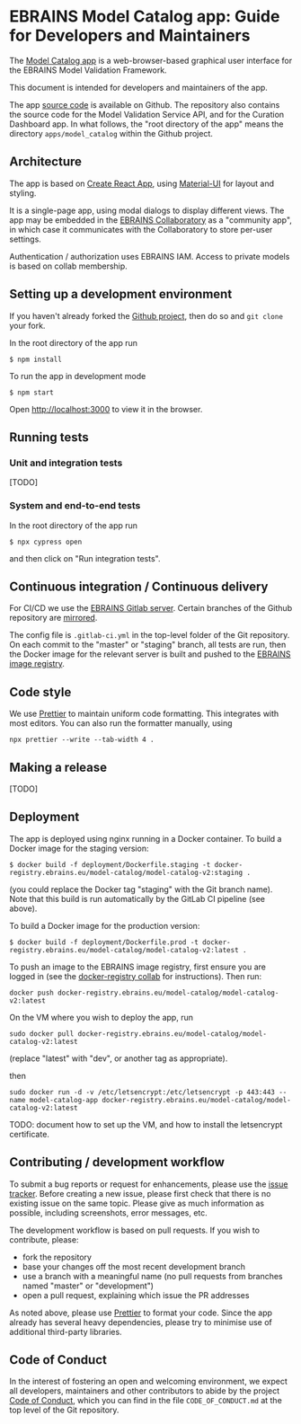 # EBRAINS Model Catalog app: Guide for Developers and Maintainers

The [Model Catalog app](https://model-catalog.brainsimulation.eu) is a web-browser-based graphical user interface for the EBRAINS Model Validation Framework.

This document is intended for developers and maintainers of the app.

The app [source code](https://github.com/HumanBrainProject/model-catalog/) is available on Github.
The repository also contains the source code for the Model Validation Service API, and for the Curation Dashboard app.
In what follows, the "root directory of the app" means the directory `apps/model_catalog` within the Github project.

## Architecture

The app is based on [Create React App](https://create-react-app.dev), using [Material-UI](https://material-ui.com) for layout and styling.

It is a single-page app, using modal dialogs to display different views. The app may be embedded in the [EBRAINS Collaboratory](https://wiki.ebrains.eu) as a "community app", in which case it communicates with the Collaboratory to store per-user settings.

Authentication / authorization uses EBRAINS IAM. Access to private models is based on collab membership.

## Setting up a development environment

If you haven't already forked the [Github project](https://github.com/HumanBrainProject/model-catalog/), then do so and `git clone` your fork.

In the root directory of the app run

```
$ npm install
```

To run the app in development mode

```
$ npm start
```

Open [http://localhost:3000](http://localhost:3000) to view it in the browser.

## Running tests

### Unit and integration tests

[TODO]

### System and end-to-end tests

In the root directory of the app run

```
$ npx cypress open
```

and then click on "Run <nn> integration tests".

## Continuous integration / Continuous delivery

For CI/CD we use the [EBRAINS Gitlab server](https://gitlab.ebrains.eu).
Certain branches of the Github repository are [mirrored](https://gitlab.ebrains.eu/model-validation/model-catalog/).

The config file is `.gitlab-ci.yml` in the top-level folder of the Git repository. On each commit to the "master" or "staging" branch, all tests are run, then the Docker image for the relevant server is built and pushed to the [EBRAINS image registry](https://docker-registry.ebrains.eu/).

## Code style

We use [Prettier](https://prettier.io) to maintain uniform code formatting. This integrates with most editors. You can also run the formatter manually, using

```
npx prettier --write --tab-width 4 .
```

## Making a release

[TODO]

## Deployment

The app is deployed using nginx running in a Docker container. To build a Docker image for the staging version:

```
$ docker build -f deployment/Dockerfile.staging -t docker-registry.ebrains.eu/model-catalog/model-catalog-v2:staging .
```

(you could replace the Docker tag "staging" with the Git branch name). Note that this build is run automatically by the GitLab CI pipeline (see above).

To build a Docker image for the production version:

```
$ docker build -f deployment/Dockerfile.prod -t docker-registry.ebrains.eu/model-catalog/model-catalog-v2:latest .
```

To push an image to the EBRAINS image registry, first ensure you are logged in (see the [docker-registry collab](https://wiki.ebrains.eu/bin/view/Collabs/kubernetes/docker-registry/) for instructions). Then run:

```
docker push docker-registry.ebrains.eu/model-catalog/model-catalog-v2:latest
```

On the VM where you wish to deploy the app, run

```
sudo docker pull docker-registry.ebrains.eu/model-catalog/model-catalog-v2:latest
```

(replace "latest" with "dev", or another tag as appropriate).

then

```
sudo docker run -d -v /etc/letsencrypt:/etc/letsencrypt -p 443:443 --name model-catalog-app docker-registry.ebrains.eu/model-catalog/model-catalog-v2:latest
```

TODO: document how to set up the VM, and how to install the letsencrypt certificate.

## Contributing / development workflow

To submit a bug reports or request for enhancements, please use the [issue tracker](https://github.com/HumanBrainProject/model-catalog/issues).
Before creating a new issue, please first check that there is no existing issue on the same topic.
Please give as much information as possible, including screenshots, error messages, etc.

The development workflow is based on pull requests. If you wish to contribute, please:

-   fork the repository
-   base your changes off the most recent development branch
-   use a branch with a meaningful name (no pull requests from branches named "master" or "development")
-   open a pull request, explaining which issue the PR addresses

As noted above, please use [Prettier](https://prettier.io) to format your code.
Since the app already has several heavy dependencies, please try to minimise use of additional third-party libraries.

## Code of Conduct

In the interest of fostering an open and welcoming environment, we expect all developers, maintainers and other contributors to abide by the project [Code of Conduct](https://github.com/HumanBrainProject/model-catalog/blob/master/CODE_OF_CONDUCT.md), which you can find in the file `CODE_OF_CONDUCT.md` at the top level of the Git repository.
